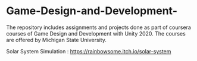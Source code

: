 # Game-Design-and-Development-
The repository includes assignments and projects done as part of coursera courses of Game Design and Development with Unity 2020. The courses are offered by Michigan State University.

Solar System Simulation : https://rainbowsome.itch.io/solar-system
